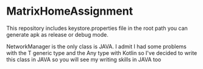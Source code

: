 # MatrixHomeAssignment


This repository includes 
keystore.properties file in the root path you can generate apk as release or debug mode.

NetworkManager is the only class is JAVA. I admit I had some problems with the T generic type and the Any type with Kotlin
so I've decided to write this class in JAVA so you will see my writing skills in JAVA too
